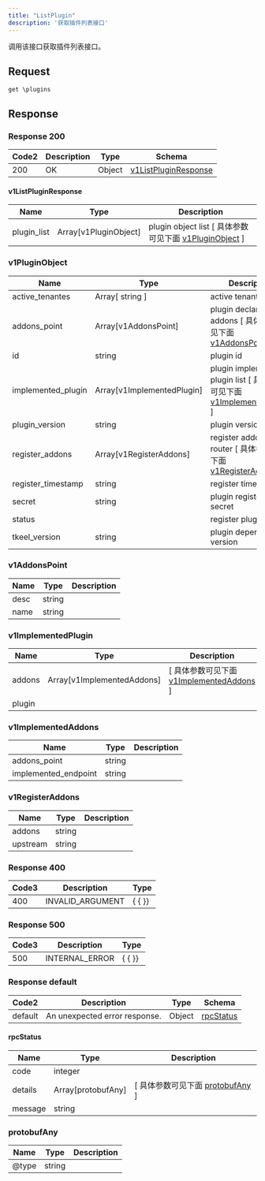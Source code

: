 ```yaml
---
title: "ListPlugin"
description: '获取插件列表接口'
---
```



调用该接口获取插件列表接口。



## Request


```
get \plugins
```







## Response



### Response  200

 
| Code2 | Description | Type | Schema |
| ---- | ----------- | ------ | ------ |
| 200 | OK | Object | [v1ListPluginResponse](#v1ListPluginResponse) |

#### v1ListPluginResponse

| Name | Type | Description | 
| ---- | ---- | ----------- |         
| plugin_list | Array[v1PluginObject] | plugin object list [ 具体参数可见下面 [v1PluginObject](#v1PluginObject) ] |    


  
       
         
### v1PluginObject
| Name | Type | Description | 
| ---- | ---- | ----------- |        
| active_tenantes | Array[ string ] | active tenant's id list |           
| addons_point | Array[v1AddonsPoint] | plugin declares addons [ 具体参数可见下面 [v1AddonsPoint](#v1AddonsPoint) ] |       
| id | string | plugin id |          
| implemented_plugin | Array[v1ImplementedPlugin] | plugin implemented plugin list [ 具体参数可见下面 [v1ImplementedPlugin](#v1ImplementedPlugin) ] |       
| plugin_version | string | plugin version |          
| register_addons | Array[v1RegisterAddons] | register addons router [ 具体参数可见下面 [v1RegisterAddons](#v1RegisterAddons) ] |       
| register_timestamp | string | register timestamp |      
| secret | string | plugin registered secret |      
| status |  | register plugin status |      
| tkeel_version | string | plugin depend tkeel version |   


  
       
          
     
   
       
         
### v1AddonsPoint
| Name | Type | Description | 
| ---- | ---- | ----------- |     
| desc | string |  |      
| name | string |  |   


  
     
   
     
 
 


          
     
   
     
   
       
         
### v1ImplementedPlugin
| Name | Type | Description | 
| ---- | ---- | ----------- |         
| addons | Array[v1ImplementedAddons] |  [ 具体参数可见下面 [v1ImplementedAddons](#v1ImplementedAddons) ] |       
| plugin |  |  |   


  
       
         
### v1ImplementedAddons
| Name | Type | Description | 
| ---- | ---- | ----------- |     
| addons_point | string |  |      
| implemented_endpoint | string |  |   


  
     
   
     
 
 


          
     
   
     
 
 


          
     
   
     
   
       
         
### v1RegisterAddons
| Name | Type | Description | 
| ---- | ---- | ----------- |     
| addons | string |  |      
| upstream | string |  |   


  
     
   
     
 
 


          
     
   
     
   
     
   
     
   
     
 
 


          
     
 
 


 


### Response  400


| Code3 | Description | Type | 
| ---- | ----------- | ------ | 
| 400 | INVALID_ARGUMENT | {   { }} |
 


### Response  500


| Code3 | Description | Type | 
| ---- | ----------- | ------ | 
| 500 | INTERNAL_ERROR | {   { }} |
 


### Response  default

 
| Code2 | Description | Type | Schema |
| ---- | ----------- | ------ | ------ |
| default | An unexpected error response. | Object | [rpcStatus](#rpcStatus) |

#### rpcStatus

| Name | Type | Description | 
| ---- | ---- | ----------- |     
| code | integer |  |          
| details | Array[protobufAny] |  [ 具体参数可见下面 [protobufAny](#protobufAny) ] |       
| message | string |  |   


  
     
   
       
         
### protobufAny
| Name | Type | Description | 
| ---- | ---- | ----------- |     
| @type | string |  |   


  
     
 
 


          
     
   
     
 
 


 


